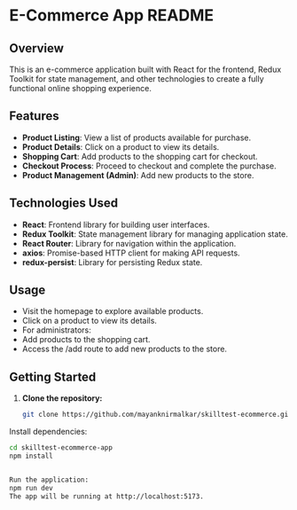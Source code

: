 # E-Commerce App README

## Overview

This is an e-commerce application built with React for the frontend, Redux Toolkit for state management, and other technologies to create a fully functional online shopping experience.

## Features

- **Product Listing**: View a list of products available for purchase.
- **Product Details**: Click on a product to view its details.
- **Shopping Cart**: Add products to the shopping cart for checkout.
- **Checkout Process**: Proceed to checkout and complete the purchase.
- **Product Management (Admin)**: Add new products to the store.

## Technologies Used

- **React**: Frontend library for building user interfaces.
- **Redux Toolkit**: State management library for managing application state.
- **React Router**: Library for navigation within the application.
- **axios**: Promise-based HTTP client for making API requests.
- **redux-persist**: Library for persisting Redux state.

## Usage
- Visit the homepage to explore available products.
- Click on a product to view its details.
- For administrators:
- Add products to the shopping cart.
- Access the /add route to add new products to the store.

## Getting Started

1. **Clone the repository:**

   ```bash
   git clone https://github.com/mayanknirmalkar/skilltest-ecommerce.git
Install dependencies:

```bash
cd skilltest-ecommerce-app
npm install


Run the application:
npm run dev
The app will be running at http://localhost:5173.
